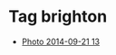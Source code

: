 <!--
title: Tag brighton
date: 2020-06-28T14:55:35.404Z
tags:
-->
# Tag brighton

 * [Photo 2014-09-21 13](98051040887.md)